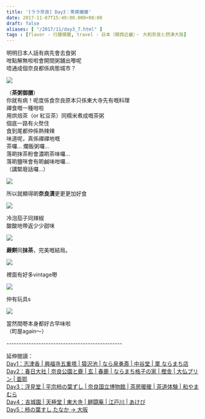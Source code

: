 ```yaml
---
title: '[ララ奈良] Day3：茶房暖暖'
date: 2017-11-07T15:49:00.000+08:00
draft: false
aliases: [ "/2017/11/day3_7.html" ]
tags : [flavor - 行膳積腹, travel - 日本（関西近畿）・ 大和奈良と摂津大阪]
---
```


明明日本人話有病先會去食粥  
咁點解無啦啦會開間粥舖出嚟呢  
唔通成個奈良都係病態城市？  

[![](https://c1.staticflickr.com/5/4333/36669548980_6b0bbbe8c0_z.jpg)](https://c1.staticflickr.com/5/4333/36669548980_6b0bbbe8c0_z.jpg)

（**茶粥御膳**）  
你就有病！呢度係食奈良原本只係東大寺先有嘅料理  
禪食嘅一種咁啦  
用烘焙茶（or 紅豆茶）同糯米煮成嘅茶粥  
個底一路有火㷫住  
食到尾都仲係熱辣辣  
味道呢，真係禪禪地嘅  
茶囉... 爛飯粥囉...  
落啲抹茶粉會濃啲茶味囉...  
落啲鹽咪會有啲鹹味咁囉...  
（講緊廢話囉...）  

[![](https://c1.staticflickr.com/5/4415/36309320943_f42fc17d57_z.jpg)](https://c1.staticflickr.com/5/4415/36309320943_f42fc17d57_z.jpg)

所以就顯得啲**奈良漬**更更更加好食  

[![](https://c1.staticflickr.com/5/4409/37122120365_afdeb40333_z.jpg)](https://c1.staticflickr.com/5/4409/37122120365_afdeb40333_z.jpg)

冷泡茄子同辣椒  
酸酸地帶返少少甜味  

[![](https://c1.staticflickr.com/5/4427/36309320413_2c8663e1f2_z.jpg)](https://c1.staticflickr.com/5/4427/36309320413_2c8663e1f2_z.jpg)

**蕨餅**同**抹茶**，完美嘅結局。  

[![](https://c1.staticflickr.com/5/4418/36309321193_24020432ba_z.jpg)](https://c1.staticflickr.com/5/4418/36309321193_24020432ba_z.jpg)

裡面有好多vintage嘢  

[![](https://c1.staticflickr.com/5/4441/36951476432_f58ffdefb3_z.jpg)](https://c1.staticflickr.com/5/4441/36951476432_f58ffdefb3_z.jpg)

仲有玩具s  

[![](https://c1.staticflickr.com/5/4386/37122157395_42cd1a8ee0_z.jpg)](https://c1.staticflickr.com/5/4386/37122157395_42cd1a8ee0_z.jpg)

當然間嘢本身都好古早味啦  
（町屋again～）  
  
\-----------------------------------------------  
  
延伸閱讀：  
[Day1：志津香 | 興福寺五重塔 | 猿沢池 | なら泉勇斎 | 中谷堂 | 栗 ならまち店](https://www.hidie.net/2017/09/day-1.html)  
[Day2：春日大社 | 奈良公園と鹿 | 玄 | 春鹿 | ならまち格子の家 | 樫舎 | 大仏プリン | 亜耶](https://www.hidie.net/2017/09/day-2.html)  
[Day3：浮見堂 | 平宗柿の葉ずし | 奈良国立博物館 | 茶房暖暖 | 茶道体験 | 和やまむら](https://www.hidie.net/2017/09/day-3.html)  
[Day4：吉城園 | 天極堂 | 東大寺 | 麺闘庵 | 江戸川 | あけび](https://www.hidie.net/2017/09/day-4.html)  
[Day5：柿の葉すし たなか → 大阪](https://www.hidie.net/2017/09/day1.html)